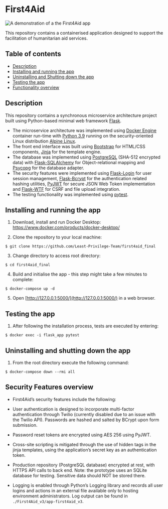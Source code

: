 # First4Aid

![A demonstration of a the First4Aid app](https://tkachikoti-cloud-object-storage.ams3.digitaloceanspaces.com/images/github/first4aid/first4aid-register-and-login.gif)

This repository contains a containerised application designed to support the facilitation of humanitarian aid services.


## Table of contents

- [Description](#description)
- [Installing and running the app](#installing-and-running-the-app)
- [Uninstalling and Shutting down the app](#uninstalling-and-shutting-down-the-app)
- [Testing the app](#testing-the-app)
- [Functionality overview](#functionality-overview)

## Description

This repository contains a synchronous microservice architecture project built using Python-based minimal web framework [Flask](https://github.com/pallets/flask).
- The microservice architecture was implemented using [Docker Engine](https://github.com/docker) container run-time with [Python 3.9](https://github.com/python/cpython) running on the security-oriented Linux distribution [Alpine Linux](https://github.com/docker).
- The front end interface was built using [Bootstrap](https://github.com/twbs/bootstrap) for HTML/CSS components, [Jinja](https://github.com/pallets/jinja) for the template engine.
- The database was implemented using [PostgreSQL](https://github.com/postgres) (SHA-512 encrypted data) with [Flask-SQLAlchemy](https://github.com/pallets-eco/flask-sqlalchemy) for Object-relational mapping and [Psycopg](https://github.com/psycopg/psycopg2) for the database adapter.
- The security features were implemented using [Flask-Login](https://github.com/maxcountryman/flask-login) for user session management, [Flask-Bcrypt](https://github.com/maxcountryman/flask-bcrypt) for the authentication related hashing utilities, [PyJWT](https://github.com/jpadilla/pyjwt) for secure JSON Web Token implementation and [Flask-WTF](https://github.com/wtforms/flask-wtf) for CSRF and file upload integration.
- The testing functionality was implemented using [pytest](https://github.com/pytest-dev/pytest).

## Installing and running the app

1. Download, install and run Docker Desktop: https://www.docker.com/products/docker-desktop/

2. Clone the repository to your local machine:

```
$ git clone https://github.com/Least-Privilege-Team/first4aid_final
```

3. Change directory to access root directory:

```
$ cd first4aid_final
```

4. Build and initialise the app - this step might take a few minutes to complete:

```
$ docker-compose up -d
```

5. Open [http://127.0.0.1:5000/](http://127.0.0.1:5000/) in a web browser.

## Testing the app

1. After following the installation process, tests are executed by entering:

```
$ docker exec -i flask_app pytest
```

## Uninstalling and shutting down the app

1. From the root directory execute the following command:

```
$ docker-compose down --rmi all
```

## Security Features overview

- First4Aid’s security features include the following:

- User authentication is designed to incorporate multi-factor authentication through Twilio (currently disabled due to an issue with the Twilio API). Passwords are hashed and salted by BCrypt upon form submission.

- Password reset tokens are encrypted using AES 256 using PyJWT.

- Cross-site scripting is mitigated through the use of hidden tags in the jinja templates, using the application’s secret key as an authentication token.

- Production repository (PostgreSQL database) encrypted at rest, with HTTPS API calls to back end.  Note: the prototype uses an SQLite database for testing. Sensitive data should NOT be stored there.

- Logging is enabled through Python’s Logging library and records all user logins and actions in an external file available only to hosting environment administrators. Log output can be found in `./First4Aid_v3/app-first4aid_v3`.